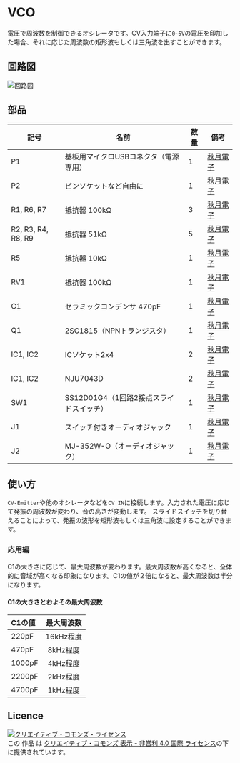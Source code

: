 # VCO
電圧で周波数を制御できるオシレータです。CV入力端子に`0~5V`の電圧を印加した場合、それに応じた周波数の矩形波もしくは三角波を出すことができます。

## 回路図
![回路図](https://blog.qux-jp.com/wp-content/uploads/2019/08/VCO_with_pot.png)

## 部品
|記号|名前|数量|備考|
|---|-----------|-------|-------|
|P1   |基板用マイクロUSBコネクタ（電源専用）|1|[秋月電子](https://akizukidenshi.com/catalog/g/gC-10398/)|
|P2   |ピンソケットなど自由に|1|[秋月電子](https://akizukidenshi.com/catalog/g/gC-10097/)|
|R1, R6, R7|抵抗器 100kΩ|3|[秋月電子](https://akizukidenshi.com/catalog/g/gR-25104/)|
|R2, R3, R4, R8, R9|抵抗器 51kΩ|5|[秋月電子](https://akizukidenshi.com/catalog/g/gR-25513/)|
|R5|抵抗器 10kΩ|1|[秋月電子](https://akizukidenshi.com/catalog/g/gR-25103/)|
|RV1|抵抗器 100kΩ|1|[秋月電子](https://akizukidenshi.com/catalog/g/gP-06113/)|
|C1|セラミックコンデンサ 470pF|1|[秋月電子](https://akizukidenshi.com/catalog/g/gP-08130/)|
|Q1|2SC1815（NPNトランジスタ）|1|[秋月電子](https://akizukidenshi.com/catalog/g/gI-17089/)|
|IC1, IC2|ICソケット2x4|2|[秋月電子](https://akizukidenshi.com/catalog/g/gP-00017/)|
|IC1, IC2|NJU7043D|2|[秋月電子](https://akizukidenshi.com/catalog/g/gI-06840/)|
|SW1|SS12D01G4（1回路2接点スライドスイッチ）|1|[秋月電子](https://akizukidenshi.com/catalog/g/gP-12723/)|
|J1|スイッチ付きオーディオジャック|1|[秋月電子](https://akizukidenshi.com/catalog/g/gC-02384/)|
|J2|MJ-352W-O（オーディオジャック）|1|[秋月電子](https://akizukidenshi.com/catalog/g/gC-08958/)|


## 使い方
`CV-Emitter`や他のオシレータなどを`CV IN`に接続します。入力された電圧に応じて発振の周波数が変わり、音の高さが変動します。 スライドスイッチを切り替えることによって、発振の波形を矩形波もしくは三角波に設定することができます。

### 応用編
C1の大きさに応じて、最大周波数が変わります。最大周波数が高くなると、全体的に音域が高くなる印象になります。C1の値が２倍になると、最大周波数は半分になります。

#### C1の大きさとおよその最大周波数
|C1の値|最大周波数|
|:--- |:-----------:|
|220pF|16kHz程度|
|470pF|8kHz程度|
|1000pF|4kHz程度|
|2200pF|2kHz程度|
|4700pF|1kHz程度|


## Licence
<a rel="license" href="http://creativecommons.org/licenses/by-nc/4.0/"><img alt="クリエイティブ・コモンズ・ライセンス" style="border-width:0" src="https://i.creativecommons.org/l/by-nc/4.0/88x31.png" /></a><br />この 作品 は <a rel="license" href="http://creativecommons.org/licenses/by-nc/4.0/">クリエイティブ・コモンズ 表示 - 非営利 4.0 国際 ライセンス</a>の下に提供されています。
